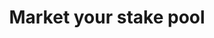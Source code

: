 ---
template: BlogDetailPage
title: Market your stake pool
description: 
keywords: 
authors: wael-ivie
---